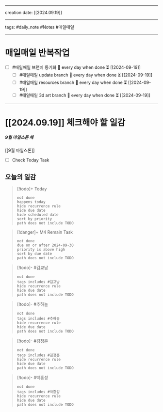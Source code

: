 
-------

creation date: [[2024.09.19]] 

--------

tags: #daily_note  #Notes #매일매일

---  
# 매일매일 반복작업 
- [ ] #매일매일 브랜치 동기화 🔁 every day when done ⏳ [[2024-09-19]] 
	- [ ] #매일매일 update branch  🔁 every day when done ⏳ [[2024-09-19]]
	- [ ] #매일매일 resources branch  🔁 every day when done ⏳ [[2024-09-19]]
	- [ ] #매일매일 3d art branch  🔁 every day when done ⏳ [[2024-09-19]]

--------



# [[2024.09.19]]  체크해야 할 일감
##### 9월 마일스톤 체
 [[9월 마일스톤]] 
 
- [ ] Check Today Task


## 오늘의 일감

> [!todo]+ Today
> ```tasks
> not done
> happens today
> hide recurrence rule
> hide due date
> hide scheduled date
> sort by priority
> path does not include TODO
> ```

> [!danger]+ M4 Remain Task
> ```tasks
> not done
> due on or after 2024-09-30
> priority is above high
> sort by due date
> path does not include TODO
> ```

> [!todo]- #김교남 
> ```tasks
> not done
> tags includes #김교남    
> hide recurrence rule
> hide due date
> path does not include TODO
> ```

> [!todo]- #추하늘  
> ```tasks
> not done
> tags includes #추하늘     
> hide recurrence rule
> hide due date
> path does not include TODO
> ```

> [!todo]- #김정훈 
> ```tasks
> not done
> tags includes #김정훈    
> hide recurrence rule
> hide due date
> path does not include TODO
> ```

> [!todo]- #박홍성 
> ```tasks
> not done
> tags includes #박홍성    
> hide recurrence rule
> hide due date
> path does not include TODO
> ```

